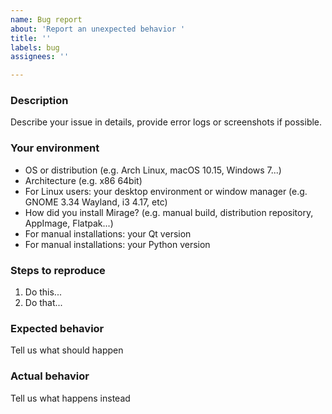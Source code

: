 ```yaml
---
name: Bug report
about: 'Report an unexpected behavior '
title: ''
labels: bug
assignees: ''

---
```


### Description

Describe your issue in details, provide error logs or screenshots if possible.

### Your environment

- OS or distribution (e.g. Arch Linux, macOS 10.15, Windows 7...)
- Architecture (e.g. x86 64bit)
- For Linux users: your desktop environment or window manager (e.g. GNOME 3.34 Wayland, i3 4.17, etc)
- How did you install Mirage? (e.g. manual build, distribution repository, AppImage, Flatpak...)
- For manual installations: your Qt version
- For manual installations: your Python version

### Steps to reproduce

1. Do this...
2. Do that...

### Expected behavior

Tell us what should happen

### Actual behavior

Tell us what happens instead
